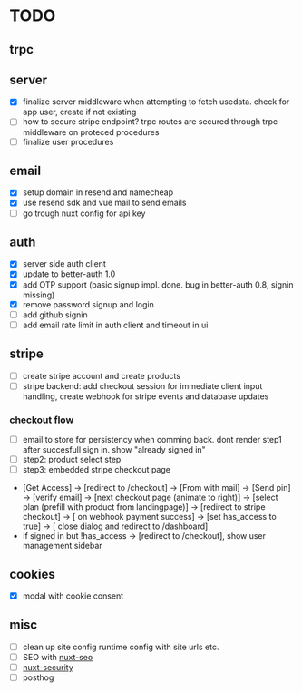 # TODO

## trpc

## server

- [x] finalize server middleware when attempting to fetch usedata. check for app user, create if not existing
- [ ] how to secure stripe endpoint? trpc routes are secured through trpc middleware on proteced procedures
- [ ] finalize user procedures

## email

- [x] setup domain in resend and namecheap
- [x] use resend sdk and vue mail to send emails
- [ ] go trough nuxt config for api key

## auth

- [x] server side auth client
- [x] update to better-auth 1.0
- [x] add OTP support (basic signup impl. done. bug in better-auth 0.8, signin missing)
- [x] remove password signup and login
- [ ] add github signin
- [ ] add email rate limit in auth client and timeout in ui

## stripe

- [ ] create stripe account and create products
- [ ] stripe backend: add checkout session for immediate client input handling, create webhook for stripe events and database updates

### checkout flow

- [ ] email to store for persistency when comming back. dont render step1 after succesfull sign in. show "already signed in"
- [ ] step2: product select step
- [ ] step3: embedded stripe checkout page

- [Get Access] -> [redirect to /checkout] -> [From with mail] -> [Send pin] -> [verify email] -> [next checkout page (animate to right)] -> [select plan (prefill with product from landingpage)] -> [redirect to stripe checkout] -> [ on webhook payment success] -> [set has_access to true] -> [ close dialog and redirect to /dashboard]
- if signed in but !has_access -> [redirect to /checkout], show user management sidebar

## cookies

- [x] modal with cookie consent

## misc

- [ ] clean up site config runtime config with site urls etc.
- [ ] SEO with [nuxt-seo](https://nuxtseo.com/)
- [ ] [nuxt-security](https://github.com/nuxt-modules/security)
- [ ] posthog
